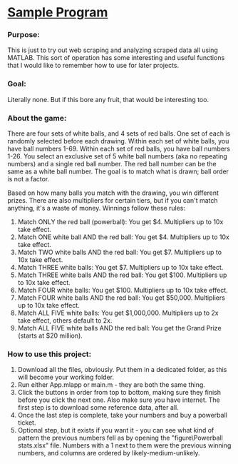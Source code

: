 # <ins> Sample Program </ins>

### Purpose: 
This is just to try out web scraping and analyzing scraped data all using MATLAB.
This sort of operation has some interesting and useful functions that I would like
to remember how to use for later projects.

### Goal:
Literally none. But if this bore any fruit, that would be interesting too.

### About the game:
There are four sets of white balls, and 4 sets of red balls. One set of each is randomly selected before each drawing.
Within each set of white balls, you have ball numbers 1-69. Within each set of red balls, you have ball numbers 1-26.
You select an exclusive set of 5 white ball numbers (aka no repeating numbers) and a single red ball number.
The red ball number can be the same as a white ball number. The goal is to match what is drawn; ball order is not a factor.

Based on how many balls you match with the drawing, you win different prizes. There are also multipliers for certain tiers,
but if you can't match anything, it's a waste of money. Winnings follow these rules:

1. Match ONLY the red ball (powerball):             You get $4. Multipliers up to 10x take effect.
2. Match ONE white ball AND the red ball:           You get $4. Multipliers up to 10x take effect.
3. Match TWO white balls AND the red ball:          You get $7. Multipliers up to 10x take effect.
4. Match THREE white balls:                         You get $7. Multipliers up to 10x take effect.
5. Match THREE white balls AND the red ball:        You get $100. Multipliers up to 10x take effect.
6. Match FOUR white balls:                          You get $100. Multipliers up to 10x take effect.
7. Match FOUR white balls AND the red ball:         You get $50,000. Multipliers up to 10x take effect.
8. Match ALL FIVE white balls:                      You get $1,000,000. Multipliers up to 2x take effect, others default to 2x.
9. Match ALL FIVE white balls AND the red ball:     You get the Grand Prize (starts at $20 million).

### How to use this project:
1. Download all the files, obviously. Put them in a dedicated folder,
    as this will become your working folder.
2. Run either App.mlapp or main.m - they are both the same thing.
3. Click the buttons in order from top to bottom, making sure they finish
    before you click the next one. Also make sure you have internet. The first
    step is to download some reference data, after all.
4. Once the last step is complete, take your numbers and buy a powerball ticket.
5. Optional step, but it exists if you want it - you can see what kind of pattern the previous numbers fell as
    by opening the "figure\Powerball stats.xlsx" file. Numbers with a 1 next to them were the previous winning
    numbers, and columns are ordered by likely-medium-unlikely.